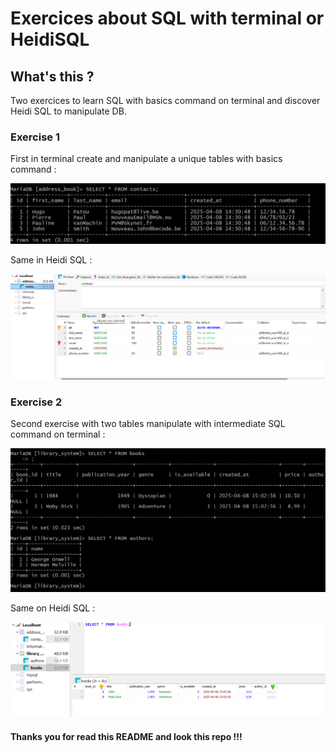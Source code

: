 # Exercices about SQL with terminal or HeidiSQL

## What's this ?

Two exercices to learn SQL with basics command on terminal and discover Heidi SQL to manipulate DB.

### Exercise 1

First in terminal create and manipulate a unique tables with basics command :

![alt text](assets/terminal-ex1.png)

Same in Heidi SQL :

![alt text](assets/Heidi-ex1.png)

### Exercise 2

Second exercise with two tables manipulate with intermediate SQL command on terminal :

![alt text](assets/Terminal-ex2.png)

Same on Heidi SQL :

![alt text](assets/Heidi-ex2.png)

#### Thanks you for read this README and look this repo !!!
